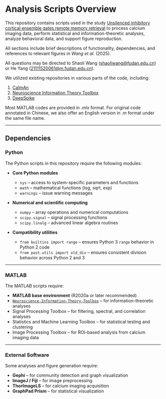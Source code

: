 # Analysis Scripts Overview

This repository contains scripts used in the study [Unsilenced inhibitory cortical ensemble gates remote memory retrieval](https://www.biorxiv.org/content/10.1101/2024.07.01.601454v2) to process calcium imaging data, perform statistical and information-theoretic analyses, analyze behavioral data, and support figure reproduction.  

All sections include brief descriptions of functionality, dependencies, and references to relevant figures in *Wang et al.* (2025).

All questions may be directed to Shaoli Wang (shaoliwang@fudan.edu.cn) or He Yang (21111520061@m.fudan.edu.cn).

We utilized existing repositories in various parts of the code, including:

1. [CaImAn](https://github.com/flatironinstitute/CaImAn)
2. [Neuroscience Information Theory Toolbox](https://github.com/nmtimme/Neuroscience-Information-Theory-Toolbox)
3. [DeepSpike](https://github.com/mackelab/DeepSpike)

Most MATLAB codes are provided in *.mlx* format. For original code annotated in Chinese, we also offer an English version in *.m* format under the same file name.

---

## Dependencies

### Python

The Python scripts in this repository require the following modules:

* **Core Python modules**

  * `sys` – access to system-specific parameters and functions
  * `math` – mathematical functions (log, sqrt, exp)
  * `warnings` – issue warning messages

* **Numerical and scientific computing**

  * `numpy` – array operations and numerical computations
  * `scipy.signal` – signal processing functions
  * `scipy.linalg` – advanced linear algebra routines

* **Compatibility utilities**

  * `from builtins import range` – ensures Python 3 `range` behavior in Python 2 code
  * `from past.utils import old_div` – ensures consistent division behavior across Python 2 and 3

---

### MATLAB

The MATLAB scripts require:

* **MATLAB base environment** (R2020a or later recommended)
* [`Neuroscience-Information-Theory-Toolbox`](https://github.com/nmtimme/Neuroscience-Information-Theory-Toolbox) – for information-theoretic analyses
* Signal Processing Toolbox – for filtering, spectral, and correlation analyses
* Statistics and Machine Learning Toolbox – for statistical testing and clustering
* Image Processing Toolbox – for ROI-based analysis from calcium imaging data

---

### External Software

Some analyses and figure generation require:

* **Gephi** – for community detection and graph visualization
* **ImageJ / Fiji** – for image preprocessing
* **ThorImageLS** – for calcium imaging acquisition
* **GraphPad Prism** – for statistical visualization

